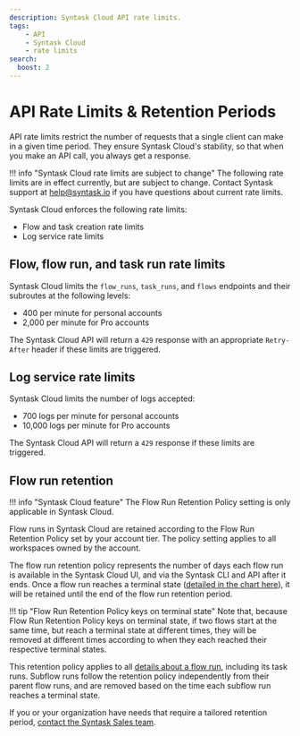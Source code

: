 ```yaml
---
description: Syntask Cloud API rate limits.
tags:
    - API
    - Syntask Cloud
    - rate limits
search:
  boost: 2
---
```


# API Rate Limits & Retention Periods <span class="badge cloud"></span>

API rate limits restrict the number of requests that a single client can make in a given time period.
They ensure Syntask Cloud's stability, so that when you make an API call, you always get a response.

!!! info "Syntask Cloud rate limits are subject to change"
    The following rate limits are in effect currently, but are subject to change.
    Contact Syntask support at [help@syntask.io](mailto:help@syntask.io) if you have questions about current rate limits.

Syntask Cloud enforces the following rate limits:

- Flow and task creation rate limits
- Log service rate limits

## Flow, flow run, and task run rate limits

Syntask Cloud limits the `flow_runs`, `task_runs`, and `flows` endpoints and their subroutes at the following levels:

- 400 per minute for personal accounts
- 2,000 per minute for Pro accounts

The Syntask Cloud API will return a `429` response with an appropriate `Retry-After` header if these limits are triggered.

## Log service rate limits

Syntask Cloud limits the number of logs accepted:

- 700 logs per minute for personal accounts
- 10,000 logs per minute for Pro accounts

The Syntask Cloud API will return a `429` response if these limits are triggered.

## Flow run retention

!!! info "Syntask Cloud feature"
    The Flow Run Retention Policy setting is only applicable in Syntask Cloud.

Flow runs in Syntask Cloud are retained according to the Flow Run Retention Policy set by your account tier.
The policy setting applies to all workspaces owned by the account.

The flow run retention policy represents the number of days each flow run is available in the Syntask Cloud UI, and via the Syntask CLI and API after it ends.
Once a flow run reaches a terminal state ([detailed in the chart here](/concepts/states/#state-types)), it will be retained until the end of the flow run retention period.

!!! tip "Flow Run Retention Policy keys on terminal state"
    Note that, because Flow Run Retention Policy keys on terminal state, if two flows start at the same time, but reach a terminal state at different times, they will be removed at different times according to when they each reached their respective terminal states.

This retention policy applies to all [details about a flow run](/ui/flow-runs/#inspect-a-flow-run), including its task runs.
Subflow runs follow the retention policy independently from their parent flow runs, and are removed based on the time each subflow run reaches a terminal state.

If you or your organization have needs that require a tailored retention period, [contact the Syntask Sales team](https://www.syntask.io/pricing).
